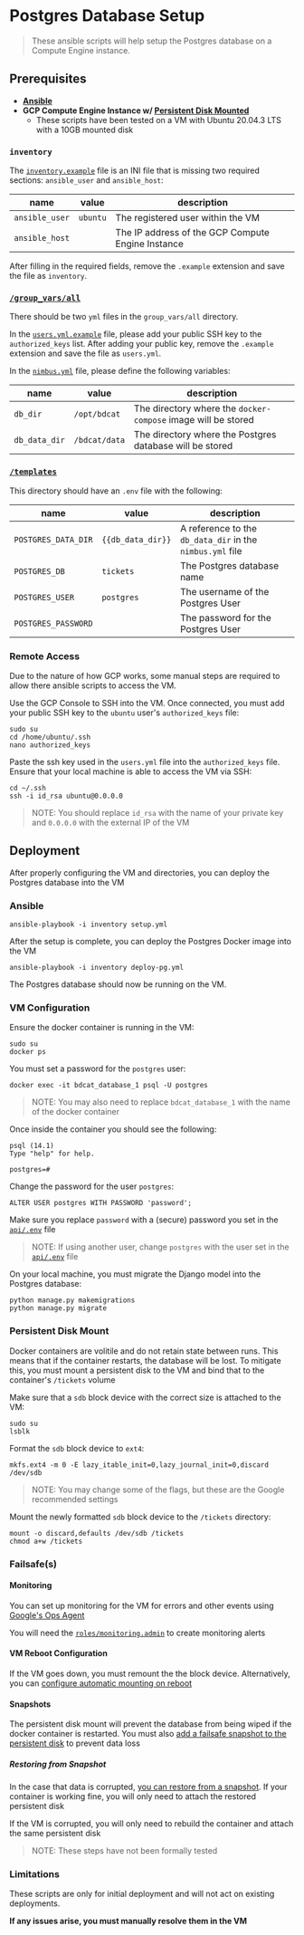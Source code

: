 # Postgres Database Setup

> These ansible scripts will help setup the Postgres database on a Compute Engine instance.

## Prerequisites

- **[Ansible](https://docs.ansible.com/ansible/latest/installation_guide/intro_installation.html)**
- **GCP Compute Engine Instance w/ [Persistent Disk Mounted](https://cloud.google.com/compute/docs/disks/add-persistent-disk#mounting)**
  - These scripts have been tested on a VM with Ubuntu 20.04.3 LTS with a 10GB mounted disk

### `inventory`

The [`inventory.example`](./inventory.example) file is an INI file that is missing two required sections: `ansible_user` and `ansible_host`:

| name           | value    | description                                       |
| -------------- | -------- | ------------------------------------------------- |
| `ansible_user` | `ubuntu` | The registered user within the VM                 |
| `ansible_host` |          | The IP address of the GCP Compute Engine Instance |

After filling in the required fields, remove the `.example` extension and save the file as `inventory`.

### [`/group_vars/all`](./group_vars/all)

There should be two `yml` files in the `group_vars/all` directory.

In the [`users.yml.example`](./group_vars/all/users.yml.example) file, please add your public SSH key to the `authorized_keys` list.
After adding your public key, remove the `.example` extension and save the file as `users.yml`.

In the [`nimbus.yml`](./group_vars/all/nimbus.yml) file, please define the following variables:

| name          | value         | description                                                   |
| ------------- | ------------- | ------------------------------------------------------------- |
| `db_dir`      | `/opt/bdcat`  | The directory where the `docker-compose` image will be stored |
| `db_data_dir` | `/bdcat/data` | The directory where the Postgres database will be stored      |

### [`/templates`](./templates)

This directory should have an `.env` file with the following:

| name                | value             | description                                               |
| ------------------- | ----------------- | --------------------------------------------------------- |
| `POSTGRES_DATA_DIR` | `{{db_data_dir}}` | A reference to the `db_data_dir` in the `nimbus.yml` file |
| `POSTGRES_DB`       | `tickets`         | The Postgres database name                                |
| `POSTGRES_USER`     | `postgres`        | The username of the Postgres User                         |
| `POSTGRES_PASSWORD` |                   | The password for the Postgres User                        |

### Remote Access

Due to the nature of how GCP works, some manual steps are required to allow there ansible scripts to access the VM.

Use the GCP Console to SSH into the VM. Once connected, you must add your public SSH key to the `ubuntu` user's `authorized_keys` file:

```
sudo su
cd /home/ubuntu/.ssh
nano authorized_keys
```

Paste the ssh key used in the `users.yml` file into the `authorized_keys` file.
Ensure that your local machine is able to access the VM via SSH:

```
cd ~/.ssh
ssh -i id_rsa ubuntu@0.0.0.0
```

> NOTE: You should replace `id_rsa` with the name of your private key and `0.0.0.0` with the external IP of the VM

## Deployment

After properly configuring the VM and directories, you can deploy the Postgres database into the VM

### Ansible

```
ansible-playbook -i inventory setup.yml
```

After the setup is complete, you can deploy the Postgres Docker image into the VM

```
ansible-playbook -i inventory deploy-pg.yml
```

The Postgres database should now be running on the VM.

### VM Configuration

Ensure the docker container is running in the VM:

```
sudo su
docker ps
```

You must set a password for the `postgres` user:

```
docker exec -it bdcat_database_1 psql -U postgres
```

> NOTE: You may also need to replace `bdcat_database_1` with the name of the docker container

Once inside the container you should see the following:

```
psql (14.1)
Type "help" for help.

postgres=#
```

Change the password for the user `postgres`:

```
ALTER USER postgres WITH PASSWORD 'password';
```

Make sure you replace `password` with a (secure) password you set in the [`api/.env`](/api/.env) file

> NOTE: If using another user, change `postgres` with the user set in the [`api/.env`](/api/.env) file

On your local machine, you must migrate the Django model into the Postgres database:

```
python manage.py makemigrations
python manage.py migrate
```

### Persistent Disk Mount

Docker containers are volitile and do not retain state between runs.
This means that if the container restarts, the database will be lost.
To mitigate this, you must mount a persistent disk to the VM and bind that to the container's `/tickets` volume

Make sure that a `sdb` block device with the correct size is attached to the VM:

```
sudo su
lsblk
```

Format the `sdb` block device to `ext4`:

```
mkfs.ext4 -m 0 -E lazy_itable_init=0,lazy_journal_init=0,discard /dev/sdb
```

> NOTE: You may change some of the flags, but these are the Google recommended settings

Mount the newly formatted `sdb` block device to the `/tickets` directory:

```
mount -o discard,defaults /dev/sdb /tickets
chmod a+w /tickets
```

### Failsafe(s)

#### Monitoring

You can set up monitoring for the VM for errors and other events using [Google's Ops Agent](https://cloud.google.com/stackdriver/docs/solutions/agents/ops-agent/installation#gce-ui-install)

You will need the [`roles/monitoring.admin`](https://cloud.google.com/iam/docs/understanding-roles#monitoring-roles) to create monitoring alerts

#### VM Reboot Configuration

If the VM goes down, you must remount the the block device.
Alternatively, you can [configure automatic mounting on reboot](https://cloud.google.com/compute/docs/disks/add-persistent-disk#configuring_automatic_mounting_on_vm_restart)

#### Snapshots

The persistent disk mount will prevent the database from being wiped if the docker container is restarted.
You must also [add a failsafe snapshot to the persistent disk](https://cloud.google.com/compute/docs/disks/scheduled-snapshots) to prevent data loss

##### Restoring from Snapshot

In the case that data is corrupted, [you can restore from a snapshot](https://cloud.google.com/compute/docs/disks/create-snapshots#restore-snapshots).
If your container is working fine, you will only need to attach the restored persistent disk

If the VM is corrupted, you will only need to rebuild the container and attach the same persistent disk

> NOTE: These steps have not been formally tested

### Limitations

These scripts are only for initial deployment and will not act on existing deployments.

**If any issues arise, you must manually resolve them in the VM**
